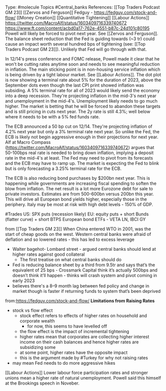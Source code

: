 Type: #molecule 
Topics #Central_banks 
References: [[Top Traders Podcast GM 23]] [[Zervos and Ferguson]]
Fedguy - https://fedguy.com/stock-and-flow/
[[Money Creation]] [[Quantitative Tightening]]
[[Labour Actions]]
https://twitter.com/MacroAlf/status/1603409716339740672
https://www.ft.com/content/acbd0a17-762e-4551-b87c-24d101c80195
Powell will likely be forced to pivot next year. See [[Zervos and Ferguson]]. The balance sheet reduction that the Fed is guiding towards (~3 tr) could cause an impact worth several hundred bps of tightening (see: [[Top Traders Podcast GM 23]]). Unlikely that Fed will go through with that. 

In 12/14's press conference and FOMC release, Powell made it clear that he won't be cutting rates anytime soon and needs to see meaningful reduction in inflation. The main sticking point is in non-housing service inflation which is being driven by a tight labour market.
See [[Labour Actions]]. The dot plot is now showing a terminal rate about 5% for the duration of 2023, above the September dots even though the last CPI print showed inflation was subsiding. A 5% terminal rate for all of 2023 would likely send the economy into a deep recession. They're projecting inflation in the mid-3's next year and unemployment in the mid-4's. Unemployment likely needs to go much higher. The market is betting that he will be forced to abandon these targets and is still pricing in cuts next year. The 2y rate is still 4.3%; well below where it needs to be with a 5% fed funds rate.

The ECB announced a 50 bp cut on 12/14. They're projecting inflation of 4.2% next year but only a 3% terminal rate next year. So unlike the Fed, the ECB is likely not begin aggressive enough in their projections for next year. Alf at Macro Compass (https://twitter.com/MacroAlf/status/1603409716339740672) argues that 50-100bps real rate is needed to bring down inflation, implying a deposit rate in the mid-4's at least. The Fed may need to pivot from its forecasts and the ECB may have to ramp up. The market is expecting the Fed to blink but is only forecasting a 3.25% terminal rate for the ECB. 

The ECB is also reducing bond purchases by $200bn next year. This is happening while governments are increasing fiscal spending to soften the blow from inflation. The net result is a lot more Eurozone debt for sale to private investors. Estimates are from 500-600bn versus 200bn this year. This will drive all European bond yields higher, especially those in the periphery. Italy may be most at risk with high debt levels - 150% of GDP.

#Trades 
US: SPX puts (recession likely)
EU: equity puts + short Bunds (flatter curve) + short BTPS
European bond ETFs - VETA LN, IBCI GY

from [[Top Traders GM 23]]
When China entered WTO in 2001, was the start of cheap goods on the west. Western central banks were afraid of deflation and so lowered rates - this has led to excess leverage 
- Walter bagehot- Lombard street - argued central banks should lend at higher rates against good collateral 
	- The first treatise on what central banks should do
- Fed is reducing balance sheet by a third from 9.5tr and says that’s the equivalent of 25 bps - Crossmark Capital  think it’s actually 500bps and doesn’t think it’ll happen - thinks will crash system and pivot coming in early 2023
- believes there's a 8–9 month lag between fed policy and change in market though is faster if returning funds to system that’s been deprived

from:https://fedguy.com/stock-and-flow/
**Limitations from Raising Rates**
- stock vs flow effect 
	- stock effect refers to effects of higher rates on household and corporate wealth
		- for now, this seems to have levelled off 
	- the flow effect is the impact of incremental tightening
	- higher rates mean that corporates are collecting higher interest income on their cash balances and hence higher rates are subsidizing some
	- at some point, higher rates have the opposite impact 
	- this is the argument made by #Turkey for why not raising rates
- may mean Fed needs to do more aggressive hikes

[[Labour Actions]]
Lower labour force participation rates and stronger unions mean a higher rate of natural unemployment. Powell said this himself at the Brookings speech in Noveber.
